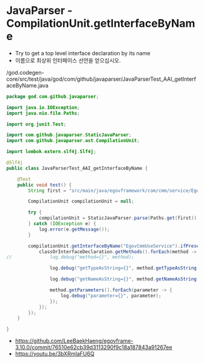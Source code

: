 # JavaParser - CompilationUnit.getInterfaceByName

- Try to get a top level interface declaration by its name
- 이름으로 최상위 인터페이스 선언을 얻으십시오.

/god.codegen-core/src/test/java/god/com/github/javaparser/JavaParserTest_AAI_getInterfaceByName.java

```java
package god.com.github.javaparser;

import java.io.IOException;
import java.nio.file.Paths;

import org.junit.Test;

import com.github.javaparser.StaticJavaParser;
import com.github.javaparser.ast.CompilationUnit;

import lombok.extern.slf4j.Slf4j;

@Slf4j
public class JavaParserTest_AAI_getInterfaceByName {

	@Test
	public void test() {
		String first = "src/main/java/egovframework/com/cmm/service/EgovCmmUseService.java";

		CompilationUnit compilationUnit = null;

		try {
			compilationUnit = StaticJavaParser.parse(Paths.get(first));
		} catch (IOException e) {
			log.error(e.getMessage());
		}

		compilationUnit.getInterfaceByName("EgovCmmUseService").ifPresent(classOrInterfaceDeclaration -> {
			classOrInterfaceDeclaration.getMethods().forEach(method -> {
//				log.debug("method={}", method);

				log.debug("getTypeAsString={}", method.getTypeAsString());

				log.debug("getNameAsString={}", method.getNameAsString());

				method.getParameters().forEach(parameter -> {
					log.debug("parameter={}", parameter);
				});
			});
		});
	}

}
```

- https://github.com/LeeBaekHaeng/egovframe-3.10.0/commit/76510e62cb39d3113290f9c18a187843a91267ee
- https://youtu.be/3bXRmIaFU6Q
